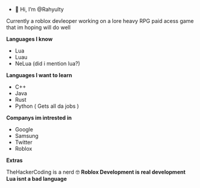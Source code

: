 - 👋 Hi, I’m @Rahyulty

Currently a roblox devleoper working on a lore heavy RPG paid acess game that im hoping will do well


**Languages I know**
- Lua
- Luau
- NeLua
(did i mention lua?)

**Languages I want to learn**
- C++
- Java
- Rust
- Python ( Gets all da jobs ) 

**Companys im intrested in**
- Google 
- Samsung 
- Twitter
- Roblox

**Extras**

TheHackerCoding is a nerd 🤓
**Roblox Development is real development** 
**Lua isnt a bad language**

